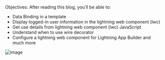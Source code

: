Objectives:
After reading this blog, you’ll be able to:

* Data Binding in a template
* Display logged-in user information in the lightning web component (lwc)
* Get use details from lightning web component (lwc) JavaScript
* Understand when to use wire decorator
* Configure a lightning web component for Lightning App Builder
and much more

![image](https://github.com/logesgithub/UseridLWC/assets/113974467/ebfe03b9-9213-4665-a8a5-38ef6eb7b76b)

